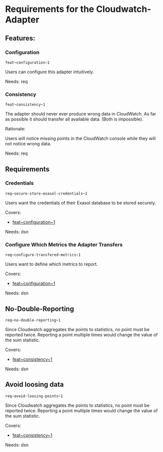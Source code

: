 # Requirements for the Cloudwatch-Adapter

## Features:

### Configuration

`feat~configuration~1`

Users can configure this adapter intuitively.

Needs: req

### Consistency

`feat~consistency~1`

The adapter should never ever produce wrong data in CloudWatch. As far as possible it should transfer all available data. (Both is impossible).

Rationale:

Users will notice missing points in the CloudWatch console while they will not notice wrong data.

Needs: req

## Requirements

### Credentials

`req~secure-store-exasol-credentials~1`

Users want the credentials of their Exasol database to be stored securely.

Covers:

* [feat~configuration~1](#configuration)

Needs: dsn

### Configure Which Metrics the Adapter Transfers

`req~configure-transfered-metrics~1`

Users want to define which metrics to report.

Covers:

* [feat~configuration~1](#configuration)

Needs: dsn

## No-Double-Reporting

`req~no-double-reporting~1`

Since Cloudwatch aggregates the points to statistics, no point must be reported twice. Reporting a point multiple times would change the value of the sum statistic.

Covers:

* [feat~consistency~1](#Consistency)

Needs: dsn

## Avoid loosing data

`req~avoid-loosing-points~1`

Since Cloudwatch aggregates the points to statistics, no point must be reported twice. Reporting a point multiple times would change the value of the sum statistic.

Covers:

* [feat~consistency~1](#Consistency)

Needs: dsn